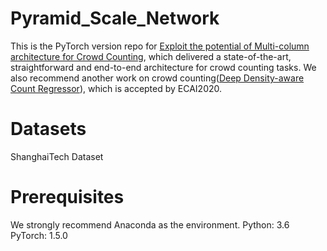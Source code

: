 # Pyramid_Scale_Network
This is the PyTorch version repo for [Exploit the potential of Multi-column architecture for Crowd Counting](https://arxiv.org/abs/2007.05779), which delivered a state-of-the-art, straightforward and end-to-end architecture for crowd counting tasks. We also recommend another work on crowd counting([Deep Density-aware Count Regressor](https://github.com/GeorgeChenZJ/deepcount)), which is accepted by ECAI2020.

# Datasets
ShanghaiTech Dataset

# Prerequisites
We strongly recommend Anaconda as the environment.
Python: 3.6
PyTorch: 1.5.0


